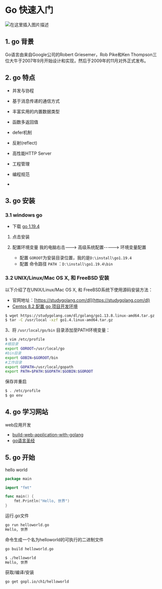 #  Go 快速入门

![在这里插入图片描述](https://img-blog.csdnimg.cn/92d770fef292450ca52337824584e9aa.png)


## 1. go 背景
Go语言由来自Google公司的Robert Griesemer，Rob Pike和Ken Thompson三位大牛于2007年9月开始设计和实现，然后于2009年的11月对外正式发布。
## 2. go 特点 
- 并发与协程

- 基于消息传递的通信方式

- 丰富实用的内置数据类型

- 函数多返回值

- defer机制

- 反射(reflect)

- 高性能HTTP Server

- 工程管理

- 编程规范
- 
## 3. go 安装
###  3.1 windows go
- 下载 [go 1.19.4](https://go.dev/dl/go1.19.4.windows-amd64.msi)

1. 点击安装

2. 配置环境变量
我的电脑右击---> 高级系统配置-----> 环境变量配置

   - 配置 `GOROOT`为安装目录位置，我的是`D:\install\go1.19.4`
   - 配置 命令路径 `PATH` ：`D:\install\go1.19.4\bin`


### 3.2 UNIX/Linux/Mac OS X, 和 FreeBSD 安装
以下介绍了在UNIX/Linux/Mac OS X, 和 FreeBSD系统下使用源码安装方法：
- 官网地址：[https://studygolang.com/dl](https://studygolang.com/dl)
- [Centos 8.2 配置 go 项目开发环境](https://blog.csdn.net/xixihahalelehehe/article/details/127652839)

```bash
$ wget https://studygolang.com/dl/golang/go1.13.8.linux-amd64.tar.gz
$ tar -C /usr/local -xzf go1.4.linux-amd64.tar.gz
```

3、将 `/usr/local/go/bin` 目录添加至PATH环境变量：

```bash
$ vim /etc/profile
#根目录
export GOROOT=/usr/local/go
#bin目录
export GOBIN=$GOROOT/bin
#工作目录
export GOPATH=/usr/local/gopath
export PATH=$PATH:$GOPATH:$GOBIN:$GOROOT
```

保存并重启

```bash
$ . /etc/profile
$ go env
```



## 4. go 学习网站
web应用开发
- [build-web-application-with-golang](https://github.com/astaxie/build-web-application-with-golang/blob/master/zh/preface.md)
- [go语言圣经](https://books.studygolang.com/gopl-zh/index.html)

## 5. go 开始
hello world

```go
package main

import "fmt"

func main() {
    fmt.Println("Hello, 世界")
}
```
运行.go文件
```bash
go run helloworld.go
Hello, 世界
```
命令生成一个名为helloworld的可执行的二进制文件

```bash
go build helloworld.go
```

```bash
$ ./helloworld
Hello, 世界
```
获取/编译/安装
```bash
go get gopl.io/ch1/helloworld
```
